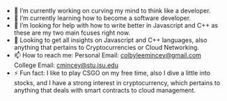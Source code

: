 
- 🔭 I’m currently working on curving my mind to think like a developer.
- 🌱 I’m currently learning how to become a software developer.
- 🤔 I’m looking for help with how to write better in Javascript and C++ as these are my two main fcuses right now.
- 💬 Looking to get all insights on Javascript and C++ languages, also anything that pertains to Cryptocurrencies or Cloud Networking.
- 📫 How to reach me: Personal Email: colbyleemincey@gmail.com College Email: cmincey@stu.jsu.edu
- ⚡ Fun fact: I like to play CSGO on my free time, also I dive a little into stocks, and I have a strong interest in cryptocurrency, which pertains to anything that deals with smart contracts to cloud management.

